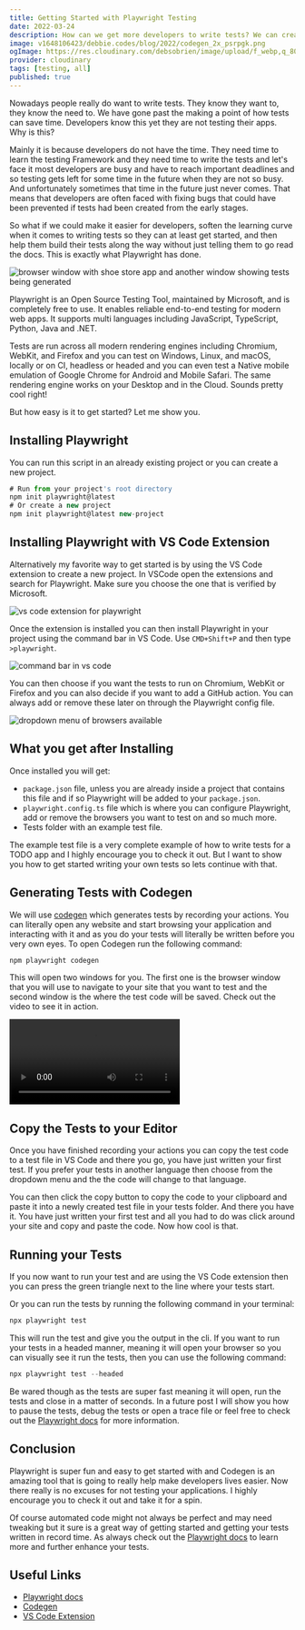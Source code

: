 ```yaml
---
title: Getting Started with Playwright Testing
date: 2022-03-24
description: How can we get more developers to write tests? We can create better tools that makes testing easier. Let's take a look at Playwright and it's amazing features including codegen which writes your tests for you.
image: v1648106423/debbie.codes/blog/2022/codegen_2x_psrpgk.png
ogImage: https://res.cloudinary.com/debsobrien/image/upload/f_webp,q_80,c_fit,w_480/v1648106423/debbie.codes/blog/2022/codegen_2x_psrpgk.png
provider: cloudinary
tags: [testing, all]
published: true
---
```


Nowadays people really do want to write tests. They know they want to, they know the need to. We have gone past the making a point of how tests can save time. Developers know this yet they are not testing their apps. Why is this?

Mainly it is because developers do not have the time. They need time to learn the testing Framework and they need time to write the tests and let's face it most developers are busy and have to reach important deadlines and so testing gets left for some time in the future when they are not so busy. And unfortunately sometimes that time in the future just never comes. That means that developers are often faced with fixing bugs that could have been prevented if tests had been created from the early stages.

So what if we could make it easier for developers, soften the learning curve when it comes to writing tests so they can at least get started, and then help them build their tests along the way without just telling them to go read the docs. This is exactly what Playwright has done.

![browser window with shoe store app and another window showing tests being generated](https://res.cloudinary.com/debsobrien/image/upload/v1648106423/debbie.codes/blog/2022/codegen_2x_psrpgk.png)

Playwright is an Open Source Testing Tool, maintained by Microsoft, and is completely free to use. It enables reliable end-to-end testing for modern web apps. It supports multi languages including JavaScript, TypeScript, Python, Java and .NET.

Tests are run across all modern rendering engines including Chromium, WebKit, and Firefox and you can test on Windows, Linux, and macOS, locally or on CI, headless or headed and you can even test a Native mobile emulation of Google Chrome for Android and Mobile Safari. The same rendering engine works on your Desktop and in the Cloud. Sounds pretty cool right!

But how easy is it to get started? Let me show you.

## Installing Playwright

You can run this script in an already existing project or you can create a new project.

```js
# Run from your project's root directory
npm init playwright@latest
# Or create a new project
npm init playwright@latest new-project
```

## Installing Playwright with VS Code Extension

Alternatively my favorite way to get started is by using the VS Code extension to create a new project. In VSCode open the extensions and search for Playwright. Make sure you choose the one that is verified by Microsoft.

![vs code extension for playwright](https://res.cloudinary.com/debsobrien/image/upload/f_auto,q_auto/v1648065035/debbie.codes/blog/2022/vscode-playwright_mqzmnu.png)

Once the extension is installed you can then install Playwright in your project using the command bar in VS Code. Use `CMD+Shift+P` and then type `>playwright`.

![command bar in vs code ](https://res.cloudinary.com/debsobrien/image/upload/f_auto,q_auto/v1648065351/debbie.codes/blog/2022/vscode-ext1_g7xogh.png)

You can then choose if you want the tests to run on Chromium, WebKit or Firefox and you can also decide if you want to add a GitHub action. You can always add or remove these later on through the Playwright config file.

![dropdown menu of browsers available](https://res.cloudinary.com/debsobrien/image/upload/f_auto,q_auto/v1648065599/debbie.codes/blog/2022/choose-browser_pdxd4o.png)

## What you get after Installing

Once installed you will get:

- `package.json` file, unless you are already inside a project that contains this file and if so Playwright will be added to your `package.json`.
- `playwright.config.ts` file which is where you can configure Playwright, add or remove the browsers you want to test on and so much more.
- Tests folder with an example test file.

The example test file is a very complete example of how to write tests for a TODO app and I highly encourage you to check it out. But I want to show you how to get started writing your own tests so lets continue with that.

## Generating Tests with Codegen

We will use [codegen](https://playwright.dev/docs/cli#generate-code) which generates tests by recording your actions. You can literally open any website and start browsing your application and interacting with it and as you do your tests will literally be written before you very own eyes. To open Codegen run the following command:

```js
npm playwright codegen
```

This will open two windows for you. The first one is the browser window that you will use to navigate to your site that you want to test and the second window is the where the test code will be saved. Check out the video to see it in action.

<!-- <a href="https://res.cloudinary.com/debsobrien/video/upload/f_auto,q_auto/v1648066315/debbie.codes/blog/2022/playwright-codegen_drluzl.mp4" title="Open codegen video"><img src="https://res.cloudinary.com/debsobrien/image/upload/f_auto,q_auto/v1648107080/debbie.codes/blog/2022/codegen-img-play-button_2x_nyokdz.png" alt="Video showing codegen in action" /></a> -->

<video width="auto" height="auto" controls>
  <source src="https://res.cloudinary.com/debsobrien/video/upload/f_auto,q_auto/v1648066315/debbie.codes/blog/2022/playwright-codegen_drluzl.mp4" type="video/mp4">
  <source src="https://res.cloudinary.com/debsobrien/video/upload/f_auto,q_auto/v1648066315/debbie.codes/blog/2022/playwright-codegen_drluzl.ogg" type="video/ogg">
Your browser does not support the video tag.
</video>

## Copy the Tests to your Editor

Once you have finished recording your actions you can copy the test code to a test file in VS Code and there you go, you have just written your first test. If you prefer your tests in another language then choose from the dropdown menu and the the code will change to that language.

You can then click the copy button to copy the code to your clipboard and paste it into a newly created test file in your tests folder. And there you have it. You have just written your first test and all you had to do was click around your site and copy and paste the code. Now how cool is that.

## Running your Tests

If you now want to run your test and are using the VS Code extension then you can press the green triangle next to the line where your tests start.

Or you can run the tests by running the following command in your terminal:

```js
npx playwright test
```

This will run the test and give you the output in the cli. If you want to run your tests in a headed manner, meaning it will open your browser so you can visually see it run the tests, then you can use the following command:

```js
npx playwright test --headed
```

Be wared though as the tests are super fast meaning it will open, run the tests and close in a matter of seconds. In a future post I will show you how to pause the tests, debug the tests or open a trace file or feel free to check out the [Playwright docs](https://playwright.dev/docs/inspector) for more information.

## Conclusion

Playwright is super fun and easy to get started with and Codegen is an amazing tool that is going to really help make developers lives easier. Now there really is no excuses for not testing your applications. I highly encourage you to check it out and take it for a spin.

Of course automated code might not always be perfect and may need tweaking but it sure is a great way of getting started and getting your tests written in record time. As always check out the [Playwright docs](https://playwright.dev/) to learn more and further enhance your tests.

## Useful Links

- [Playwright docs](https://playwright.dev/)
- [Codegen](https://playwright.dev/docs/cli#generate-code)
- [VS Code Extension](https://marketplace.visualstudio.com/items?itemName=ms-playwright.playwright)
